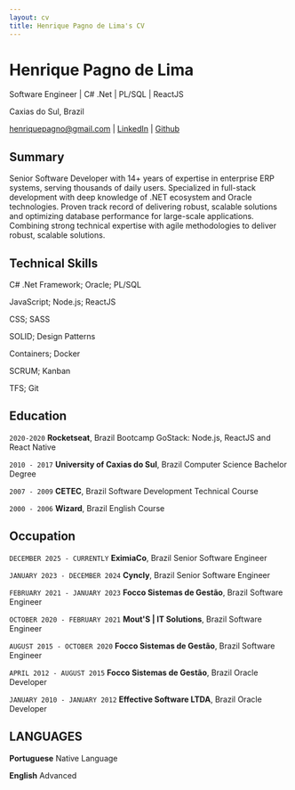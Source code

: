 ```yaml
---
layout: cv
title: Henrique Pagno de Lima's CV
---
```

# Henrique Pagno de Lima

Software Engineer | C# .Net | PL/SQL | ReactJS

Caxias do Sul, Brazil

<div id="webaddress">
<a href="henriquepagno@gmail.com">henriquepagno@gmail.com</a>
| <a href="linkedin.com/in/henrique-pagno-de-lima/?locale=en_US">LinkedIn</a>
| <a href="https://github.com/henriquepagno/">Github</a>
</div>

## Summary

Senior Software Developer with 14+ years of expertise in enterprise ERP systems, serving thousands of daily users. Specialized in full-stack development with deep knowledge of .NET ecosystem and Oracle technologies. Proven track record of delivering robust, scalable solutions and optimizing database performance for large-scale applications. Combining strong technical expertise with agile methodologies to deliver robust, scalable solutions. 

## Technical Skills

C# .Net Framework; Oracle; PL/SQL

JavaScript; Node.js; ReactJS

CSS; SASS

SOLID; Design Patterns

Containers; Docker

SCRUM; Kanban

TFS; Git


## Education

`2020-2020`
__Rocketseat__, Brazil
Bootcamp GoStack: Node.js, ReactJS and React Native

`2010 - 2017`
__University of Caxias do Sul__, Brazil
Computer Science Bachelor Degree

`2007 - 2009`
__CETEC__, Brazil
Software Development Technical Course

`2000 - 2006`
__Wizard__, Brazil
English Course


## Occupation

`DECEMBER 2025 - CURRENTLY`
__EximiaCo__, Brazil
Senior Software Engineer

`JANUARY 2023 - DECEMBER 2024`
__Cyncly__, Brazil
Senior Software Engineer

`FEBRUARY 2021 - JANUARY 2023`
__Focco Sistemas de Gestão__, Brazil
Software Engineer

`OCTOBER 2020 - FEBRUARY 2021`
__Mout'S | IT Solutions__, Brazil
Software Engineer

`AUGUST 2015 - OCTOBER 2020`
__Focco Sistemas de Gestão__, Brazil
Software Engineer

`APRIL 2012 - AUGUST 2015`
__Focco Sistemas de Gestão__, Brazil
Oracle Developer

`JANUARY 2010 - JANUARY 2012`
__Effective Software LTDA__, Brazil
Oracle Developer

## LANGUAGES

__Portuguese__
Native Language

__English__
Advanced


<!-- ### Footer

Last updated: Jan 2025 -->


